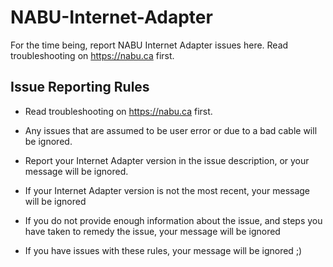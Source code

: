 # NABU-Internet-Adapter
For the time being, report NABU Internet Adapter issues here. Read troubleshooting on https://nabu.ca first.

## Issue Reporting Rules

- Read troubleshooting on https://nabu.ca first.

- Any issues that are assumed to be user error or due to a bad cable will be ignored. 

- Report your Internet Adapter version in the issue description, or your message will be ignored.

- If your Internet Adapter version is not the most recent, your message will be ignored

- If you do not provide enough information about the issue, and steps you have taken to remedy the issue, your message will be ignored

- If you have issues with these rules, your message will be ignored ;)
